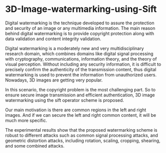 # 3D-Image-watermarking-using-Sift

Digital watermarking is the technique developed to assure the protection and security of an image or any multimedia information. The main reason behind digital watermarking is to provide copyright protection along with data validation and content integrity validation.

Digital watermarking is a moderately new and very multidisciplinary research domain, which combines domains like digital signal processing with cryptography, communications, information theory, and the theory of visual perception. Without including any security information, it is difficult to precisely confirm the authenticity of the transmission content, thus digital watermarking is used to prevent the information from unauthorized users. Nowadays, 3D images are getting very popular. 

In this scenario, the copyright problem is the most challenging part. So to ensure secure image transmission and efficient authentication, 3D image watermarking using the sift operator scheme is proposed. 

Our main motivation is there are common regions in the left and right images. And if we can secure the left and right common content, it will be much more specific. 

The experimental results show that the proposed watermarking scheme is robust to different attacks such as common signal processing attacks, and geometric distortion attacks, including rotation, scaling, cropping, shearing, and some combined attacks.
